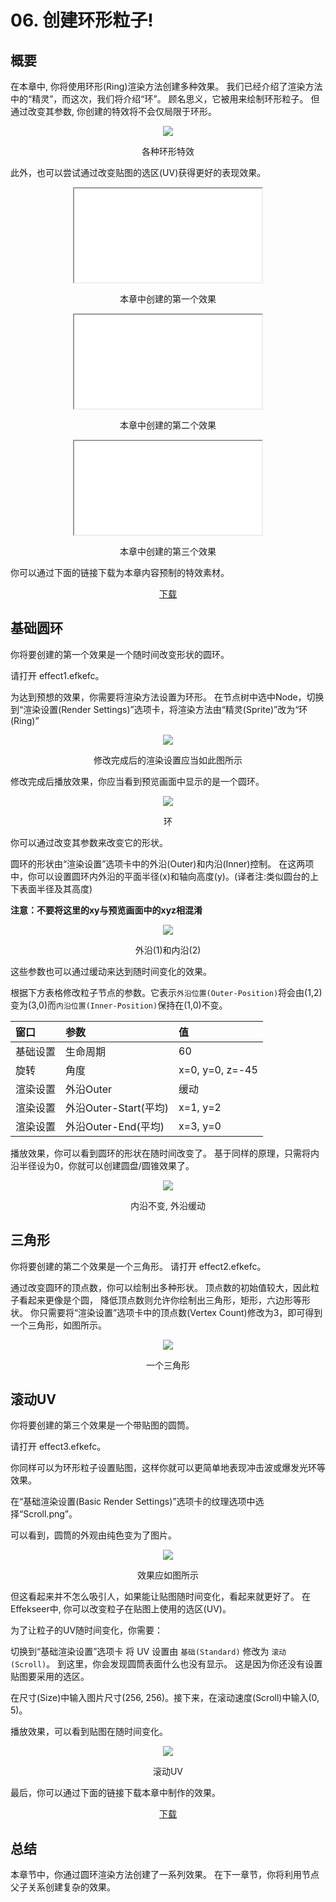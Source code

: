 ﻿# 06. 创建环形粒子!

## 概要

在本章中, 你将使用环形(Ring)渲染方法创建多种效果。
我们已经介绍了渲染方法中的“精灵”，而这次，我们将介绍“环”。
顾名思义，它被用来绘制环形粒子。
但通过改变其参数, 你创建的特效将不会仅局限于环形。

<div align="center">
<img src="../../img/Tutorial/06_renderRing.png">
<p>各种环形特效</p>
</div>

此外，也可以尝试通过改变贴图的选区(UV)获得更好的表现效果。

<div align="center" class='col-md-4'>
<iframe src='../../Sample/viewer_ch_CN.html#06_02_Sample/effect1.efk'></iframe>
<p>本章中创建的第一个效果</p>
</div>

<div align="center" class='col-md-4'>
<iframe src='../../Sample/viewer_ch_CN.html#06_02_Sample/effect2.efk'></iframe>
<p>本章中创建的第二个效果</p>
</div>

<div align="center" class='col-md-4'>
<iframe src='../../Sample/viewer_ch_CN.html#06_02_Sample/effect3.efk'></iframe>
<p>本章中创建的第三个效果</p>
</div>

<p>你可以通过下面的链接下载为本章内容预制的特效素材。</p>
<div align="center">
<p><a href = "../../Sample/06_01_Sample.zip">下载</a></p>
</div>

## 基础圆环

你将要创建的第一个效果是一个随时间改变形状的圆环。

请打开 effect1.efkefc。

为达到预想的效果，你需要将渲染方法设置为环形。
在节点树中选中Node，切换到“渲染设置(Render Settings)”选项卡，将渲染方法由“精灵(Sprite)”改为“环(Ring)”

<div align="center">
<img src="../../img/Tutorial/06_ring_en.png">
<p>修改完成后的渲染设置应当如此图所示</p>
</div>

修改完成后播放效果，你应当看到预览画面中显示的是一个圆环。

<div align="center">
<img src="../../img/Tutorial/06_ring.png">
<p>环</p>
</div>

你可以通过改变其参数来改变它的形状。

圆环的形状由“渲染设置”选项卡中的外沿(Outer)和内沿(Inner)控制。
在这两项中，你可以设置圆环内外沿的平面半径(x)和轴向高度(y)。(译者注:类似圆台的上下表面半径及其高度)

<b> 注意：不要将这里的xy与预览画面中的xyz相混淆 </b>

<div align="center">
<img src="../../img/Tutorial/06_ring_inout.png">
<p>外沿(1)和内沿(2)</p>
</div>

这些参数也可以通过缓动来达到随时间变化的效果。

根据下方表格修改粒子节点的参数。它表示```外沿位置(Outer-Position)```将会由(1,2)变为(3,0)而```内沿位置(Inner-Position)```保持在(1,0)不变。

|窗口|参数|值|
|:----|:----|:----|
|基础设置|生命周期|60|
|旋转|角度|x=0, y=0, z=-45|
|渲染设置|外沿Outer|缓动|
|渲染设置|外沿Outer-Start(平均)|x=1, y=2|
|渲染设置|外沿Outer-End(平均)|x=3, y=0|

播放效果，你可以看到圆环的形状在随时间改变了。
基于同样的原理，只需将内沿半径设为0，你就可以创建圆盘/圆锥效果了。

<div align="center">
<img src="../../img/Tutorial/06_ring_easing.gif">
<p>内沿不变, 外沿缓动</p>
</div>

## 三角形

你将要创建的第二个效果是一个三角形。
请打开 effect2.efkefc。

通过改变圆环的顶点数，你可以绘制出多种形状。
顶点数的初始值较大，因此粒子看起来更像是个圆，
降低顶点数则允许你绘制出三角形，矩形，六边形等形状。
你只需要将“渲染设置”选项卡中的顶点数(Vertex Count)修改为3，即可得到一个三角形，如图所示。

<div align="center">
<img src="../../img/Tutorial/06_tri.png">
<p>一个三角形</p>
</div>

## 滚动UV

你将要创建的第三个效果是一个带贴图的圆筒。

请打开 effect3.efkefc。

你同样可以为环形粒子设置贴图，这样你就可以更简单地表现冲击波或爆发光环等效果。

在“基础渲染设置(Basic Render Settings)”选项卡的纹理选项中选择“Scroll.png”。

可以看到，圆筒的外观由纯色变为了图片。

<div align="center">
<img src="../../img/Tutorial/06_ring_img.png">
<p>效果应如图所示</p>
</div>

但这看起来并不怎么吸引人，如果能让贴图随时间变化，看起来就更好了。
在Effekseer中, 你可以改变粒子在贴图上使用的选区(UV)。

为了让粒子的UV随时间变化，你需要：

切换到“基础渲染设置”选项卡
将 UV 设置由 ```基础(Standard)``` 修改为 ```滚动(Scroll)```。
到这里，你会发现圆筒表面什么也没有显示。
这是因为你还没有设置贴图要采用的选区。

在尺寸(Size)中输入图片尺寸(256, 256)。接下来，在滚动速度(Scroll)中输入(0, 5)。

播放效果，可以看到贴图在随时间变化。

<div align="center">
<img src="../../img/Tutorial/06_scroll.gif">
<p>滚动UV</p>
</div>

最后，你可以通过下面的链接下载本章中制作的效果。

<div align="center">
<a href = "../../Sample/06_02_Sample.zip">下载</a>
</div>

## 总结

本章节中，你通过圆环渲染方法创建了一系列效果。
在下一章节，你将利用节点父子关系创建复杂的效果。